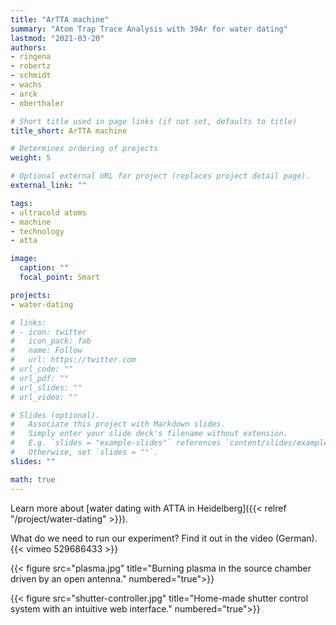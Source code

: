 ```yaml
---
title: "ArTTA machine"
summary: "Atom Trap Trace Analysis with 39Ar for water dating"
lastmod: "2021-03-20"
authors:
- ringena
- robertz
- schmidt
- wachs
- arck
- oberthaler

# Short title used in page links (if not set, defaults to title)
title_short: ArTTA machine

# Determines ordering of projects
weight: 5

# Optional external URL for project (replaces project detail page).
external_link: ""

tags:
- ultracold atoms
- machine
- technology
- atta

image:
  caption: ""
  focal_point: Smart

projects:
- water-dating

# links:
# - icon: twitter
#   icon_pack: fab
#   name: Follow
#   url: https://twitter.com
# url_code: ""
# url_pdf: ""
# url_slides: ""
# url_video: ""

# Slides (optional).
#   Associate this project with Markdown slides.
#   Simply enter your slide deck's filename without extension.
#   E.g. `slides = "example-slides"` references `content/slides/example-slides.md`.
#   Otherwise, set `slides = ""`.
slides: ""

math: true
---
```


Learn more about [water dating with ATTA in Heidelberg]({{< relref "/project/water-dating" >}}).

What do we need to run our experiment? Find it out in the video (German).
{{< vimeo 529686433 >}}

{{< figure src="plasma.jpg" title="Burning plasma in the source chamber driven by an open antenna." numbered="true">}}

{{< figure src="shutter-controller.jpg" title="Home-made shutter control system with an intuitive web interface." numbered="true">}}